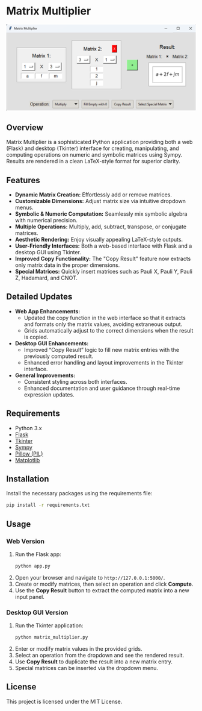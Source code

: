 # Matrix Multiplier

![alt text](image.png)

## Overview
Matrix Multiplier is a sophisticated Python application providing both a web (Flask) and desktop (Tkinter) interface for creating, manipulating, and computing operations on numeric and symbolic matrices using Sympy. Results are rendered in a clean LaTeX-style format for superior clarity.

## Features
- **Dynamic Matrix Creation:** Effortlessly add or remove matrices.
- **Customizable Dimensions:** Adjust matrix size via intuitive dropdown menus.
- **Symbolic & Numeric Computation:** Seamlessly mix symbolic algebra with numerical precision.
- **Multiple Operations:** Multiply, add, subtract, transpose, or conjugate matrices.
- **Aesthetic Rendering:** Enjoy visually appealing LaTeX-style outputs.
- **User-Friendly Interfaces:** Both a web-based interface with Flask and a desktop GUI using Tkinter.
- **Improved Copy Functionality:** The "Copy Result" feature now extracts only matrix data in the proper dimensions.
- **Special Matrices:** Quickly insert matrices such as Pauli X, Pauli Y, Pauli Z, Hadamard, and CNOT.

## Detailed Updates
- **Web App Enhancements:**
  - Updated the copy function in the web interface so that it extracts and formats only the matrix values, avoiding extraneous output.
  - Grids automatically adjust to the correct dimensions when the result is copied.
- **Desktop GUI Enhancements:**
  - Improved “Copy Result” logic to fill new matrix entries with the previously computed result.
  - Enhanced error handling and layout improvements in the Tkinter interface.
- **General Improvements:**
  - Consistent styling across both interfaces.
  - Enhanced documentation and user guidance through real-time expression updates.

## Requirements

- Python 3.x
- [Flask](https://flask.palletsprojects.com/)
- [Tkinter](https://docs.python.org/3/library/tkinter.html)
- [Sympy](https://www.sympy.org)
- [Pillow (PIL)](https://python-pillow.org)
- [Matplotlib](https://matplotlib.org)

## Installation

Install the necessary packages using the requirements file:

```bash
pip install -r requirements.txt
```

## Usage

### Web Version
1. Run the Flask app:
   ```bash
   python app.py
   ```
2. Open your browser and navigate to `http://127.0.0.1:5000/`.
3. Create or modify matrices, then select an operation and click **Compute**.
4. Use the **Copy Result** button to extract the computed matrix into a new input panel.

### Desktop GUI Version
1. Run the Tkinter application:
   ```bash
   python matrix_multiplier.py
   ```
2. Enter or modify matrix values in the provided grids.
3. Select an operation from the dropdown and see the rendered result.
4. Use **Copy Result** to duplicate the result into a new matrix entry.
5. Special matrices can be inserted via the dropdown menu.

## License
This project is licensed under the MIT License.